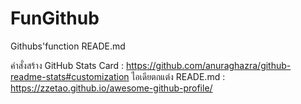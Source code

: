 # FunGithub
Githubs'function READE.md

คำสั่งสร้าง GitHub Stats Card : https://github.com/anuraghazra/github-readme-stats#customization
ไอเดียตกแต่ง READE.md : https://zzetao.github.io/awesome-github-profile/
